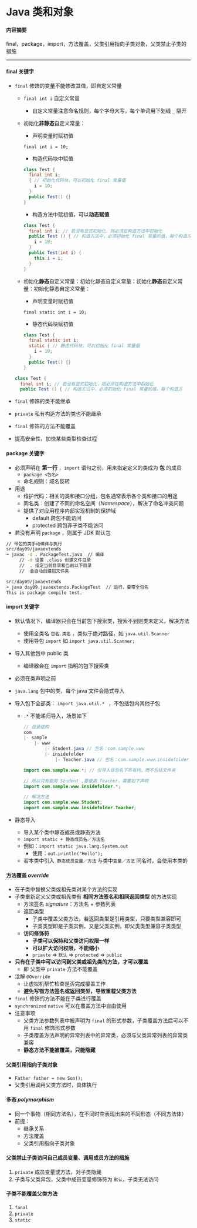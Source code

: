# Java 类和对象

#### 内容摘要

final，package，import，方法覆盖，父类引用指向子类对象，父类禁止子类的措施

------

#### final 关键字

* `final` 修饰的变量不能修改其值，即自定义常量

  * `final int i` 自定义常量

    * 自定义常量注意命名规则，每个字母大写，每个单词用下划线 `_` 隔开

  * 初始化**非静态**自定义常量：

    * 声明变量时赋初值

    `final int i = 10;`

    * 构造代码块中赋值

    ```Java
    class Test {
      final int i;
      { // 初始化代码块，可以初始化 final 常量值
        i = 10;
      }
      public Test() {}
    }
    ```

    * 构造方法中赋初值，可以**动态赋值**

    ```java
    class Test {
      final int i; // 若没有显式初始化，则必须在构造方法中初始化
      public Test () { // 构造方法中，必须初始化 final 常量的值，每个构造方法需要有初始化操作
        i = 10;
      }
      public Test(int i) {
        this.i = i;
      }
    }
    ```

  * 初始化**静态**自定义常量：初始化静态自定义常量：初始化**静态**自定义常量：初始化静态自定义常量：

    * 声明变量时赋初值

    `final static int i = 10;`

    * 静态代码块赋初值

    ```Java
    class Test {
      final static int i;
      static { // 静态代码块，可以初始化 final 常量值
        i = 10;
      }
      public Test() {}
    }
    ```

  ```java
  class Test {
    final int i; // 若没有显式初始化，则必须在构造方法中初始化
    public Test () { // 构造方法中，必须初始化 final 常量的值，每个构造方
  ```

*  `final` 修饰的类不能继承

  * `private` 私有构造方法的类也不能继承

* `final` 修饰的方法不能覆盖

* 提高安全性，加快某些类型检查过程

#### package 关键字

* 必须声明在 **第一行** ，`import` 语句之前，用来指定定义的类成为 **包** 的成员
  * `package <包名>`
  * 命名规则：域名反转
* 用途
  * 维护代码：相关的类和接口分组，包名通常表示各个类和接口的用途
  * 同名类：创建了不同的命名空间（*Namespace*），解决了命名冲突问题
  * 提供了对应用程序内部实现机制的保护域
    * default 跨包不能访问
    * protected 跨包非子类不能访问
* 若没有声明 `package` ，则属于 JDK 默认包

```bash
// 带包的类手动编译与执行
src/day09/javaextends
➜ javac -d . PackageTest.java  // 编译
     // -d 设置 .class 创建文件目录
     //  . 指定当前目录和当前以下目录
     //  会自动创建包文件夹

src/day09/javaextends
➜ java day09.javaextends.PackageTest  // 运行，要带全包名
This is package compile test.
```

#### import 关键字

* 默认情况下，编译器只会在当前包下搜索类，搜索不到则类未定义，解决方法

  * 使用全类名 `包名.类名`  ，类似于绝对路径，如 `java.util.Scanner` 
  * 使用导包 `import` 如 `import java.util.Scanner;`

* 导入其他包中 public 类

  * 编译器会在 `import` 指明的包下搜索类

* 必须在类声明之前

* `java.lang` 包中的类，每个 java 文件会隐式导入

* 导入包下全部类： `import java.util.* ` ，不包括包内其他子包

  * `.*` 不能递归导入，场景如下

    ```Java
    // 目录结构
    com
    |- sample
    	|- www
    		|- Student.java // 包名：com.sample.www
    		|- insidefolder 
    			|- Teacher.java // 包名：com.sample.www.insidefolder

    import com.sample.www.*; // 仅导入该包名下所有内，而不包括文件夹

    // 所以只有能用 Student ,要使用 Teacher，需要如下声明
    import com.sample.www.insidefolder.*;

    // 解决方法
    import com.sample.www.Student;
    import com.sample.www.insidefolder.Teacher;
    ```

* 静态导入

  * 导入某个类中静态成员或静态方法
  * `import static + 静态成员名／方法名`
  * 例如：`import static java.lang.System.out`
    * 使用：`out.println("Hello");`
  * 若本类中引入` 静态成员变量／方法` 与类中`变量／方法` 同名时，会使用本类的

#### 方法覆盖 *override*

* 在子类中替换父类或祖先类对某个方法的实现
* 子类重新定义父类或祖先类有 **相同方法签名和相同返回类型** 的方法实现
  * 方法签名 *signature*：方法名 + 参数列表
  * 返回类型
    * 子类中覆盖父类方法，若返回类型是引用类型，只要类型兼容即可
    * 子类类型即是子类实例，又是父类实例，即父类类型兼容子类类型
  * **访问修饰符**
    * **子类可以保持和父类访问权限一样**
    * **可以扩大访问权限，不能缩小**
    * `priavte` => `默认` => `protected` => `public`
* **只有在子类中可以访问到父类或祖先类的方法，才可以覆盖**
  * 即 父类中 `private` 方法不能覆盖
* 注解 `@Override` 
  * 让虚拟机帮忙检查是否完成覆盖工作
  * **避免写错方法签名或返回类型，导致重载父类方法**
* `final` 修饰的方法不能在子类进行覆盖
* `synchronized` `native` 可以在覆盖方法中自由使用
* 注意事项
  * 父类方法参数列表中被声明为 `final` 的形式参数，子类覆盖方法后可以不用 `final` 修饰形式参数
  * 子类覆盖方法声明的异常列表中的异常类，必须与父类异常列表的异常类兼容
  * **静态方法不能被覆盖，只能隐藏**

#### 父类引用指向子类对象

* `Father father = new Son();`
* 父类引用调用父类方法时，具体执行

#### 多态 *polymorphism*

* 同一个事物（相同方法名），在不同时空表现出来的不同形态（不同方法体）
* 前提：
  * 继承关系
  * 方法覆盖
  * 父类引用指向子类对象

#### 父类禁止子类访问自己成员变量、调用成员方法的措施

1. `private` 成员变量或方法，对子类隐藏
2. 子类与父类异包，父类中成员变量修饰符为 `默认`，子类无法访问

#### 子类不能覆盖父类方法

1. `fanal`
2. `private`
3. `static`